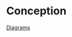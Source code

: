 # Conception
[Diagrams](https://lucid.app/lucidchart/7889eb25-c0ff-44ca-931d-acd263eb3319/edit?viewport_loc=-412%2C-506%2C3840%2C1803%2CHWEp-vi-RSFO&invitationId=inv_3d65b02c-150a-4331-903c-20578d17bee7)
